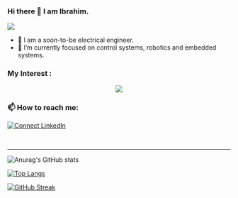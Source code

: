 ### Hi there 👋 I am Ibrahim.
![](https://komarev.com/ghpvc/?username=ibrahimmansur4&color=grey)

- 🔭 I am a soon-to-be electrical engineer.
- 🌱 I’m currently focused on control systems, robotics and embedded systems.



### My Interest :
<p align="center">
  <a href="https://skillicons.dev">
    <img src="https://skillicons.dev/icons?i=git,github,c,cpp,vscode,ros,python,arduino,linux,docker,linkedin,bash&perline=6" />
  </a>
</p>



### 📫 How to reach me: 
[![Connect LinkedIn](https://img.shields.io/badge/LinkedIn-0077B5?style=for-the-badge&logo=linkedin&logoColor=white)](https://www.linkedin.com/in/ibrahim-bin-mansur-4a7012157/)


<br />

---
<!-- 
![Anurag's GitHub stats](https://github-readme-stats.vercel.app/api?username=ibrahimmansur4&show=reviews,discussions_started,discussions_answered,prs_merged,prs_merged_percentage)
-->
![Anurag's GitHub stats](https://github-readme-stats.vercel.app/api?username=ibrahimmansur4&show_icons=true&theme=dark)

[![Top Langs](https://github-readme-stats.vercel.app/api/top-langs/?username=ibrahimmansur4&layout=compact)](https://github.com/anuraghazra/github-readme-stats)

[![GitHub Streak](http://github-readme-streak-stats.herokuapp.com?user=ibrahimmansur4&theme=dark&hide_border=true&date_format=j%20M%5B%20Y%5D&mode=weekly)](https://git.io/streak-stats)


